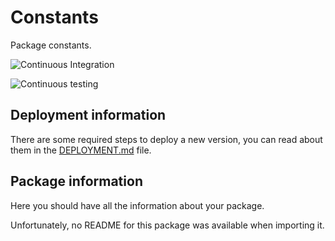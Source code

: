 # Constants

Package constants.

![Continuous Integration](https://github.bitwa.la/bitwala-cryptobank-squad/package-constants/workflows/Continuous%20Integration/badge.svg)

![Continuous testing](https://github.bitwa.la/bitwala-cryptobank-squad/package-constants/workflows/Continuous%20Testing/badge.svg?event=push)


## Deployment information

There are some required steps to deploy a new version, you can read about them in the [DEPLOYMENT.md](DEPLOYMENT.md) file.

## Package information

Here you should have all the information about your package.

Unfortunately, no README for this package was available when importing it.
